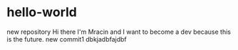 # hello-world
new repository
Hi there I'm Mracin and I want to become a dev because this is the future.
new commit1
dbkjadbfajdbf
